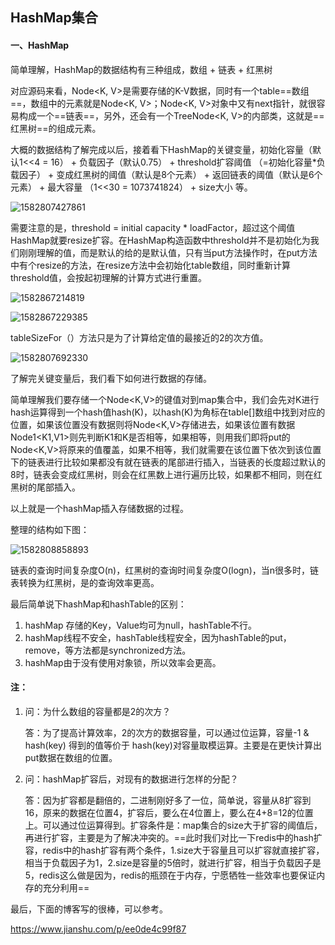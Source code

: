 ## HashMap集合

#### 一、HashMap

简单理解，HashMap的数据结构有三种组成，数组 + 链表 + 红黑树

对应源码来看，Node<K, V>是需要存储的K-V数据，同时有一个table==数组==，数组中的元素就是Node<K, V>；Node<K, V>对象中又有next指针，就很容易构成一个==链表==，另外，还会有一个TreeNode<K, V>的内部类，这就是==红黑树==的组成元素。

大概的数据结构了解完成以后，接着看下HashMap的关键变量，初始化容量（默认1<<4 = 16） + 负载因子（默认0.75） + threshold扩容阈值 （=初始化容量*负载因子） + 变成红黑树的阈值（默认是8个元素） + 返回链表的阈值（默认是6个元素） + 最大容量 （1<<30 = 1073741824） + size大小 等。

![1582807427861](C:\Users\Darryl\AppData\Roaming\Typora\typora-user-images\1582807427861.png)

需要注意的是，threshold = initial capacity * loadFactor，超过这个阈值HashMap就要resize扩容。在HashMap构造函数中threshold并不是初始化为我们刚刚理解的值，而是默认的给的是默认值，只有当put方法操作时，在put方法中有个resize的方法，在resize方法中会初始化table数组，同时重新计算threshold值，会按起初理解的计算方式进行重置。

![1582867214819](C:\Users\Darryl\AppData\Roaming\Typora\typora-user-images\1582867214819.png)

![1582867229385](C:\Users\Darryl\AppData\Roaming\Typora\typora-user-images\1582867229385.png)



tableSizeFor（）方法只是为了计算给定值的最接近的2的次方值。

![1582807692330](C:\Users\Darryl\AppData\Roaming\Typora\typora-user-images\1582807692330.png)

了解完关键变量后，我们看下如何进行数据的存储。

简单理解我们要存储一个Node<K,V>的键值对到map集合中，我们会先对K进行hash运算得到一个hash值hash(K)，以hash(K)为角标在table[]数组中找到对应的位置，如果该位置没有数据则将Node<K,V>存储进去，如果该位置有数据Node1<K1,V1>则先判断K1和K是否相等，如果相等，则用我们即将put的Node<K,V>将原来的值覆盖，如果不相等，我们就需要在该位置下依次到该位置下的链表进行比较如果都没有就在链表的尾部进行插入，当链表的长度超过默认的8时，链表会变成红黑树，则会在红黑数上进行遍历比较，如果都不相同，则在红黑树的尾部插入。

以上就是一个hashMap插入存储数据的过程。

整理的结构如下图：

![1582808858893](C:\Users\Darryl\AppData\Roaming\Typora\typora-user-images\1582808858893.png)

链表的查询时间复杂度O(n)，红黑树的查询时间复杂度O(logn)，当n很多时，链表转换为红黑树，是的查询效率更高。



最后简单说下hashMap和hashTable的区别：

1. hashMap 存储的Key，Value均可为null，hashTable不行。
2. hashMap线程不安全，hashTable线程安全，因为hashTable的put，remove，等方法都是synchronized方法。
3. hashMap由于没有使用对象锁，所以效率会更高。



#### 注：

1. 问：为什么数组的容量都是2的次方？

   答：为了提高计算效率，2的次方的数据容量，可以通过位运算，容量-1 & hash(key) 得到的值等价于 hash(key)对容量取模运算。主要是在更快计算出put数据在数组的位置。

2. 问：hashMap扩容后，对现有的数据进行怎样的分配？

   答：因为扩容都是翻倍的，二进制刚好多了一位，简单说，容量从8扩容到16，原来的数据在位置4，扩容后，要么在4位置上，要么在4+8=12的位置上。可以通过位运算得到。扩容条件是：map集合的size大于扩容的阈值后，再进行扩容，主要是为了解决冲突的。==此时我们对比一下redis中的hash扩容，redis中的hash扩容有两个条件，1.size大于容量且可以扩容就直接扩容，相当于负载因子为1，2.size是容量的5倍时，就进行扩容，相当于负载因子是5，redis这么做是因为，redis的瓶颈在于内存，宁愿牺牲一些效率也要保证内存的充分利用==



最后，下面的博客写的很棒，可以参考。

https://www.jianshu.com/p/ee0de4c99f87





